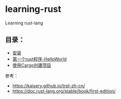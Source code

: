 # learning-rust
Learning rust-lang


## 目录：
* [安装](./docs/install.md)
* [第一个rust程序-HelloWorld](./docs/hello-world.md)
* [使用Cargo创建项目](./docs/hello-cargo.md)

参考：
* https://kaisery.github.io/trpl-zh-cn/
* https://doc.rust-lang.org/stable/book/first-edition/